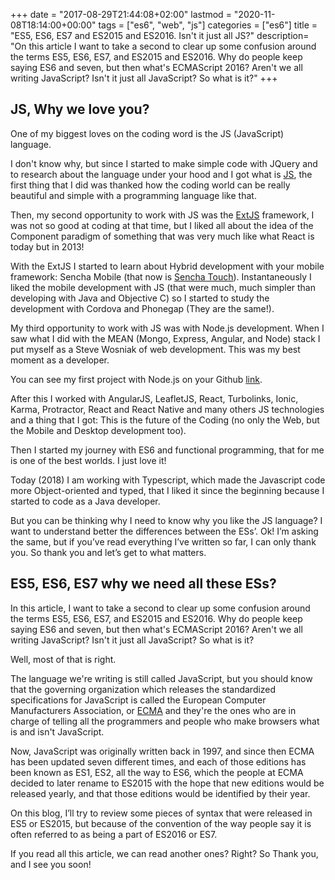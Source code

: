 +++
date = "2017-08-29T21:44:08+02:00"
lastmod = "2020-11-08T18:14:00+00:00"
tags = ["es6", "web", "js"]
categories = ["es6"]
title = "ES5, ES6, ES7 and ES2015 and ES2016. Isn't it just all JS?"
description= "On this article I want to take a second to clear up some confusion around the terms ES5, ES6, ES7, and ES2015 and ES2016. Why do people keep saying ES6 and seven, but then what's ECMAScript 2016? Aren't we all writing JavaScript? Isn't it just all JavaScript? So what is it?"
+++

## JS, Why we love you?

One of my biggest loves on the coding word is the JS (JavaScript) language.

I don't know why, but since I started to make simple code with JQuery and to research about the language under
your hood and I got what is [JS](https://www.javascript.com/), the first thing that I did was thanked
how the coding world can be really beautiful and simple with a programming language like that.

Then, my second opportunity to work with JS was the [ExtJS](https://www.sencha.com/products/extjs/) framework,
I was not so good at coding at that time, but I liked all about the idea of the Component paradigm of 
something that was very much like what React is today but in 2013!

With the ExtJS I started to learn about Hybrid development with your mobile framework: Sencha Mobile (that now is
[Sencha Touch](https://www.sencha.com/products/touch/)). Instantaneously I liked the mobile development with JS (that
were much, much simpler than developing with Java and Objective C) so I started to study the development with Cordova and
Phonegap (They are the same!).

My third opportunity to work with JS was with Node.js development. When I saw what I did with the MEAN 
(Mongo, Express, Angular, and Node) stack I put myself as a Steve Wosniak of web development. 
This was my best moment as a developer.

You can see my first project with Node.js on your Github [link](https://github.com/coderade/mean-courses).

After this I worked with AngularJS, LeafletJS, React, Turbolinks, Ionic, Karma, Protractor, React and React Native and many others JS technologies and a thing that I got: This is the future of the Coding (no only the Web, but the Mobile and Desktop development too).

Then I started my journey with ES6 and functional programming, that for me is one of the best worlds. I just love it!

Today  (2018) I am working with Typescript, which made the Javascript code more Object-oriented and typed, 
that I liked it since the beginning because I started to code as a Java developer.

But you can be thinking why I need to know why you like the JS language? I want to understand better the differences between the ESs’. 
Ok! I’m asking the same, but if you’ve read everything I’ve written so far, I can only thank you. So thank you and let’s get to what matters.


## ES5, ES6, ES7 why we need all these ESs?

In this article, I want to take a second to clear up some confusion around the terms ES5, ES6, ES7, and ES2015 and ES2016.
Why do people keep saying ES6 and seven, but then what's ECMAScript 2016? Aren't we all writing JavaScript?
Isn't it just all JavaScript? So what is it?

Well, most of that is right.

The language we're writing is still called JavaScript, but you should know that the governing organization which releases
the standardized specifications for JavaScript is called the European Computer Manufacturers Association, or
[ECMA](http://www.ecma-international.org/) and they're the ones who are in charge of telling all the programmers
and people who make browsers what is and isn't JavaScript.

Now, JavaScript was originally written back in 1997, and since then ECMA has been updated seven different times,
and each of those editions has been known as ES1, ES2, all the way to ES6, which the people at ECMA decided to
later rename to ES2015 with the hope that new editions would be released yearly, and that those editions would be
identified by their year.

On this blog, I’ll try to review some pieces of syntax that were released in ES5 or ES2015, but because 
of the convention of the way people say it is often referred to as being a part of ES2016 or ES7.

If you read all this article, we can read another ones? Right?
So Thank you, and I see you soon!
